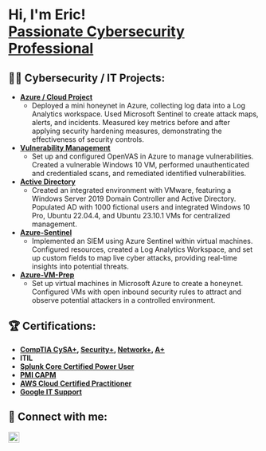 <h1>Hi, I'm Eric! <br/> <a href="https://www.linkedin.com/in/eric-quang/"> Passionate Cybersecurity Professional</a>

<h2>👨‍💻 Cybersecurity / IT Projects:</h2>

- <b>[Azure / Cloud Project](https://github.com/EricJr69/Azure-SOC-Honeynet)</b>
  - Deployed a mini honeynet in Azure, collecting log data into a Log Analytics workspace. Used Microsoft Sentinel to create attack maps, alerts, and incidents. Measured key metrics before and after applying security hardening measures, demonstrating the effectiveness of security controls.
- <b>[Vulnerability Management](https://github.com/EricJr69/Vulnerability-Management)</b>
  - Set up and configured OpenVAS in Azure to manage vulnerabilities. Created a vulnerable Windows 10 VM, performed unauthenticated and credentialed scans, and remediated identified vulnerabilities.
- <b>[Active Directory](https://github.com/EricJr69/Active-Directory)</b>
  - Created an integrated environment with VMware, featuring a Windows Server 2019 Domain Controller and Active Directory. Populated AD with 1000 fictional users and integrated Windows 10 Pro, Ubuntu 22.04.4, and Ubuntu 23.10.1 VMs for centralized management.
- <b>[Azure-Sentinel](https://github.com/EricJr69/Azure-Sentinel)</b>
  - Implemented an SIEM using Azure Sentinel within virtual machines. Configured resources, created a Log Analytics Workspace, and set up custom fields to map live cyber attacks, providing real-time insights into potential threats.
- <b>[Azure-VM-Prep](https://github.com/EricJr69/Azure-VM-Prep)</b>
  - Set up virtual machines in Microsoft Azure to create a honeynet. Configured VMs with open inbound security rules to attract and observe potential attackers in a controlled environment.

<h2>🏆 Certifications:</h2>

- <b>[CompTIA CySA+](https://www.credly.com/badges/9aacb1af-7af8-460c-91ae-0637b0d3ec97/public_url), [Security+](https://www.credly.com/badges/40997b1d-3906-4b8b-82b3-33766a867c60/public_url), [Network+](https://www.credly.com/badges/fa50d266-0820-42c1-8c6a-94c1422797ed/public_url), [A+](https://www.credly.com/badges/eff193c7-9550-44b4-bee6-60ca7fbf267f/public_url)</b>
- <b>ITIL</b>
- <b>[Splunk Core Certified Power User](https://www.credly.com/badges/9ab3e790-9d88-4a37-9ff8-ceceff98b2c9/public_url)</b>
- <b>[PMI CAPM](https://www.credly.com/badges/e01dd471-a7c4-4c20-8866-82da866e3254/public_url)</b>
- <b>[AWS Cloud Certified Practitioner](https://www.credly.com/badges/669ee1ac-53c2-4cd7-84a1-69cecec88dde/public_url)</b>
- <b>[Google IT Support](https://www.credly.com/badges/ebe439f3-f532-4e7a-8988-048382d6c4bb/linked_in_profile)</b> 

<h2> 🤳 Connect with me:</h2>

[<img align="left" alt="JoshMadakor | LinkedIn" width="22px" src="https://cdn.jsdelivr.net/npm/simple-icons@v3/icons/linkedin.svg" />][linkedin]

[linkedin]: https://linkedin.com/in/eric-quang
